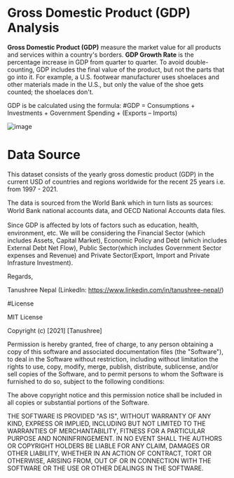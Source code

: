 # Gross Domestic Product (GDP) Analysis

**Gross Domestic Product (GDP)** measure the market value for all products and services within a country's borders. 
**GDP Growth Rate** is the percentage increase in GDP from quarter to quarter. 
To avoid double-counting, GDP includes the final value of the product, but not the parts that go into it.
For example, a U.S. footwear manufacturer uses shoelaces and other materials made in the U.S., but only the value of the shoe gets counted; the shoelaces don't.



GDP is be calculated using the formula:
  #GDP = Consumptions +  Investments + Government Spending + (Exports – Imports)

![image](https://user-images.githubusercontent.com/59421381/194752641-10906a5e-b7fc-4b4a-8271-f01993a4bc07.png)


# Data Source

This dataset consists of the yearly gross domestic product (GDP) in the current  USD of countries and regions worldwide for the recent 25 years i.e. from 1997 -  2021. 

The data is sourced from the World Bank which in  turn lists as sources: World Bank national accounts data, and OECD National  Accounts data ﬁles.

Since GDP is aﬀected by lots of factors such as education, health, environment,  etc. We will be considering the Financial Sector (which includes Assets, Capital  Market), Economic Policy and Debt (which includes External Debt Net Flow), Public  Sector(which includes Government Sector expenses and Revenue) and Private  Sector(Export, Import and Private Infrasture Investment).

Regards, 

Tanushree Nepal
(LinkedIn: https://www.linkedin.com/in/tanushree-nepal/)



#License

MIT License

Copyright (c) [2021] [Tanushree]

Permission is hereby granted, free of charge, to any person obtaining a copy
of this software and associated documentation files (the "Software"), to deal
in the Software without restriction, including without limitation the rights
to use, copy, modify, merge, publish, distribute, sublicense, and/or sell
copies of the Software, and to permit persons to whom the Software is
furnished to do so, subject to the following conditions:

The above copyright notice and this permission notice shall be included in all
copies or substantial portions of the Software.

THE SOFTWARE IS PROVIDED "AS IS", WITHOUT WARRANTY OF ANY KIND, EXPRESS OR
IMPLIED, INCLUDING BUT NOT LIMITED TO THE WARRANTIES OF MERCHANTABILITY,
FITNESS FOR A PARTICULAR PURPOSE AND NONINFRINGEMENT. IN NO EVENT SHALL THE
AUTHORS OR COPYRIGHT HOLDERS BE LIABLE FOR ANY CLAIM, DAMAGES OR OTHER
LIABILITY, WHETHER IN AN ACTION OF CONTRACT, TORT OR OTHERWISE, ARISING FROM,
OUT OF OR IN CONNECTION WITH THE SOFTWARE OR THE USE OR OTHER DEALINGS IN THE
SOFTWARE.
